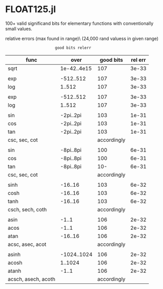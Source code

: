 # FLOAT125.jl
100+ valid significand bits for elementary functions with conventionally small values.

  relative errors (max found in range)\\
  (24,000 rand valuess in given range)

                          good bits relerr

| func | over | good bits | rel err |
|------|------|-----------|---------|
| sqrt | 1e-42..4e15 | 107 | 3e-33 |
|      |             |     |       |
| exp  | -512..512   | 107 | 3e-33 |
| log  |    1..512   | 107 | 3e-33 |
|      |             |     |       |
| exp  | -512..512   | 107 | 3e-33 |
| log  |    1..512   | 107 | 3e-33 |
|      |             |     |       |
| sin  | -2pi..2pi   | 103 | 1e-31 |
| cos  | -2pi..2pi   | 103 | 1e-31 |
| tan  | -2pi..2pi   | 103 | 1e-31 |
| csc, sec, cot  | | accordingly  |  |
|      |             |     |       |
| sin  | -8pi..8pi   | 100 | 6e-31 |
| cos  | -8pi..8pi   | 100 | 6e-31 |
| tan  | -8pi..8pi   | 10- | 6e-31 |
| csc, sec, cot  | | accordingly  |  |
|      |             |     |       |
| sinh  | -16..16   | 103 | 6e-32 |
| cosh  | -16..16   | 103 | 6e-32 |
| tanh  | -16..16   | 103 | 6e-32 |
| csch, sech, coth  | | accordingly  |  |
|      |            |     |       |
| asin  | -1..1     | 106 | 2e-32 |
| acos  | -1..1     | 106 | 2e-32 |
| atan  | -16..16   | 106 | 2e-32 |
| acsc, asec, acot  | | accordingly  |  |
|      |            |     |       |
| asinh  | -1024..1024     | 106 | 2e-32 |
| acosh  |  1..1024     | 106 | 2e-32 |
| atanh  | -1..1   | 106 | 2e-32 |
| acsch, asech, acoth  | | accordingly  |  |

